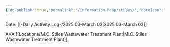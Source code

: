 ```yaml
---
{"dg-publish":true,"permalink":"/information-heap/stiles/","noteIcon":"","created":"2025-07-07T14:23:45.768-05:00"}
---
```


Date: [[-Daily Activity Log-/2025 03-March 03\|2025 03-March 03]]

AKA [[Locations/M.C. Stiles Wastewater Treatment Plant\|M.C. Stiles Wastewater Treatment Plant]]